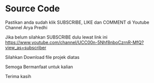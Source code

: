 # Source Code

Pastikan anda sudah klik SUBSCRIBE, LIKE dan COMMENT di Youtube Channel Arya Predhi

Jika belum silahkan SUBSCRIBE dulu lewat link ini https://www.youtube.com/channel/UCC00n-5Nhf8nboCzrnR-MfQ?view_as=subscriber

Silahkan Download file projek diatas

Semoga Bermanfaat untuk kalian


Terima kasih
